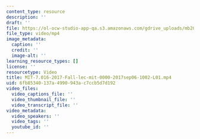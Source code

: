 ```yaml
---
content_type: resource
description: ''
draft: ''
file: https://ol-ocw-studio-app-qa.s3.amazonaws.com/gdrive_uploads/mb20220325h/1YA5x4tJz6mSsrgedc_rvleBs9JEulxei/mit-7016-2017-fall-lec-mit-0000-2017sep06-1002-l01.mp4
file_type: video/mp4
image_metadata:
  caption: ''
  credit: ''
  image-alt: ''
learning_resource_types: []
license: ''
resourcetype: Video
title: MIT-7.016-2017-Fall-lec-mit-0000-2017sep06-1002-L01.mp4
uid: 6fb85340-137a-4990-943a-c7ccb5d7d192
video_files:
  video_captions_file: ''
  video_thumbnail_file: ''
  video_transcript_file: ''
video_metadata:
  video_speakers: ''
  video_tags: ''
  youtube_id: ''
---
```

